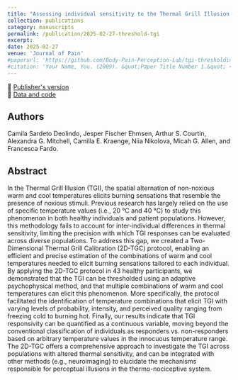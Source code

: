 ```yaml
---
title: "Assessing individual sensitivity to the Thermal Grill Illusion: A two-dimensional adaptive psychophysical approach"
collection: publications
category: manuscripts
permalink: /publication/2025-02-27-threshold-tgi
excerpt:
date: 2025-02-27
venue: 'Journal of Pain'
#paperurl: 'https://github.com/Body-Pain-Perception-Lab/tgi-thresholding/tree/main/Manuscript/Deolindo_JPain_2025.pdf'
#citation: 'Your Name, You. (2009). &quot;Paper Title Number 1.&quot; <i>Journal 1</i>. 1(1).'
---
```


<!--more-->

📄 [Publisher's version](https://www.sciencedirect.com/science/article/abs/pii/S1526590024007107) <br>
🐙 [Data and code](https://github.com/Body-Pain-Perception-Lab/tgi-thresholding)

## Authors
Camila Sardeto Deolindo, Jesper Fischer Ehmsen, Arthur S. Courtin, Alexandra G. Mitchell, Camilla E. Kraenge, Niia Nikolova, Micah G. Allen, and Francesca Fardo.

## Abstract

In the Thermal Grill Illusion (TGI), the spatial alternation of non-noxious warm and cool temperatures elicits burning sensations that resemble the presence of noxious stimuli. Previous research has largely relied on the use of specific temperature values (i.e., 20 °C and 40 °C) to study this phenomenon in both healthy individuals and patient populations. However, this methodology fails to account for inter-individual differences in thermal sensitivity, limiting the precision with which TGI responses can be evaluated across diverse populations. To address this gap, we created a Two-Dimensional Thermal Grill Calibration (2D-TGC) protocol, enabling an efficient and precise estimation of the combinations of warm and cool temperatures needed to elicit burning sensations tailored to each individual. By applying the 2D-TGC protocol in 43 healthy participants, we demonstrated that the TGI can be thresholded using an adaptive psychophysical method, and that multiple combinations of warm and cool temperatures can elicit this phenomenon. More specifically, the protocol facilitated the identification of temperature combinations that elicit TGI with varying levels of probability, intensity, and perceived quality ranging from freezing cold to burning hot. Finally, our results indicate that TGI responsivity can be quantified as a continuous variable, moving beyond the conventional classification of individuals as responders vs. non-responders based on arbitrary temperature values in the innocuous temperature range. The 2D-TGC offers a comprehensive approach to investigate the TGI across populations with altered thermal sensitivity, and can be integrated with other methods (e.g., neuroimaging) to elucidate the mechanisms responsible for perceptual illusions in the thermo-nociceptive system.